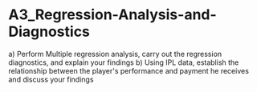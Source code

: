# A3_Regression-Analysis-and-Diagnostics
a) Perform Multiple regression analysis, carry out the regression diagnostics, and explain your findings
b) Using IPL data, establish the relationship between the player's performance and payment he receives and discuss your findings

